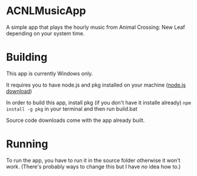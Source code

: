 # ACNLMusicApp
A simple app that plays the hourly music from Animal Crossing: New Leaf depending on your system time.

# Building
This app is currently Windows only.

It requires you to have node.js and pkg installed on your machine ([node.js download](https://nodejs.org/en/download))

In order to build this app, install pkg (if you don't have it installe already) ```npm install -g pkg``` in your terminal and then run build.bat

Source code downloads come with the app already built.

# Running
To run the app, you have to run it in the source folder otherwise it won't work. (There's probably ways to change this but I have *no* idea how to.)